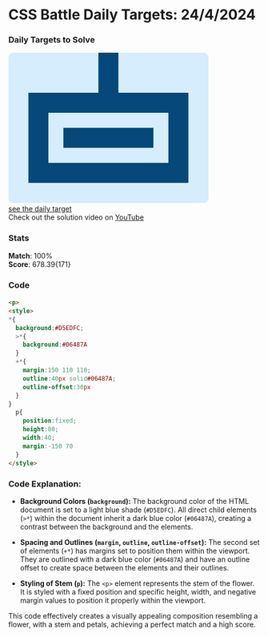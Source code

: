 # CSS Battle Daily Targets: 24/4/2024

### Daily Targets to Solve

![picture of daily target](./images/24.png)  
[see the daily target](https://cssbattle.dev/play/ciKQeVoSWoptAQvET8LL)  
Check out the solution video on [YouTube](https://www.youtube.com/watch?v=2wyc5--9LZs)

### Stats

**Match**: 100%  
**Score**: 678.39{171}

### Code

```html
<p>
<style>
*{
  background:#D5EDFC;
  >*{
    background:#06487A
  }
  +*{
    margin:150 110 110;
    outline:40px solid#06487A;
    outline-offset:30px
  }
}
  p{
    position:fixed;
    height:80;
    width:40;
    margin:-150 70
  }
</style>
```

### Code Explanation:

- **Background Colors (`background`):** The background color of the HTML document is set to a light blue shade (`#D5EDFC`). All direct child elements (`>*`) within the document inherit a dark blue color (`#06487A`), creating a contrast between the background and the elements.

- **Spacing and Outlines (`margin`, `outline`, `outline-offset`):** The second set of elements (`+*`) has margins set to position them within the viewport. They are outlined with a dark blue color (`#06487A`) and have an outline offset to create space between the elements and their outlines.

- **Styling of Stem (`p`):** The `<p>` element represents the stem of the flower. It is styled with a fixed position and specific height, width, and negative margin values to position it properly within the viewport.

This code effectively creates a visually appealing composition resembling a flower, with a stem and petals, achieving a perfect match and a high score.